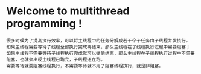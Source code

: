 # Welcome to multithread programming !

```
很多时候为了提高执行效率，可以将主线程中的任务分解成若干个子任务由子线程并发执行。
如果主线程需要等待子线程全部执行完成再结束，那么主线程在子线程执行过程中需要阻塞；
如果主线程不需要等待子线程执行完成就可以提前结束，那么主线程在子线程执行过程中不需要阻塞，也就会出现主线程已跑完，子线程还在跑。
需要等待就要阻塞线程执行，不需要等待就不用了阻塞线程执行，就是非阻塞。
```
